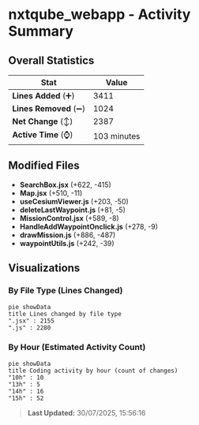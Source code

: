 # nxtqube_webapp - Activity Summary 

## Overall Statistics

| Stat                   | Value                                                             |
| ---------------------- | ----------------------------------------------------------------- |
| **Lines Added** (➕)   | 3411                                          |
| **Lines Removed** (➖) | 1024                                        |
| **Net Change** (↕)    | 2387                |
| **Active Time** (⌚)   | 103 minutes |


## Modified Files
- **SearchBox.jsx** (+622, -415)
- **Map.jsx** (+510, -11)
- **useCesiumViewer.js** (+203, -50)
- **deleteLastWaypoint.js** (+81, -5)
- **MissionControl.jsx** (+589, -8)
- **HandleAddWaypointOnclick.js** (+278, -9)
- **drawMission.js** (+886, -487)
- **waypointUtils.js** (+242, -39)

## Visualizations

### By File Type (Lines Changed)

```mermaid
pie showData
title Lines changed by file type
".jsx" : 2155
".js" : 2280
```

### By Hour (Estimated Activity Count)

```mermaid
pie showData
title Coding activity by hour (count of changes)
"10h" : 10
"13h" : 5
"14h" : 16
"15h" : 52
```


> **Last Updated:** 30/07/2025, 15:56:16